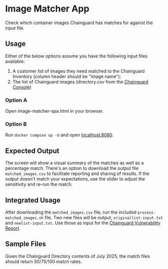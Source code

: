 # Image Matcher App
Check which container images Chainguard has matches for against the input file.
## Usage
Either of the below options assume you have the following input files available:
1. A customer list of images they need matched to the Chainguard Inventory (column header should be "image name");
2. The list of Chainguard images (directory.csv from the [Chainguard Console](https://console.chainguard.dev))
### Option A
Open image-matcher-spa.html in your browser.
### Option B
Run `docker compose up -d` and open [localhost:8080](http://localhost:8080).
## Expected Output
The screen will show a visual summary of the matches as well as a percentage match. There's an option to download the output file `matched_images.csv` to facilitate reporting and sharing of results. If the output doesn't match your expectations, use the slider to adjust the sensitivity and re-run the match.
## Integrated Usage
After downloading the `matched_images.csv` file, run the included `process-matched_images.sh` file. Two new files will be output, `originallist-input.txt` and `newlist-input.txt`. Use those as input for the [Chainguard Vulnerability Report](https://github.com/chainguard-dev/cgvulnreport). 
## Sample Files
Given the Chainguard Directory contents of July 2025, the match files should return 50/75/100 match rates.
